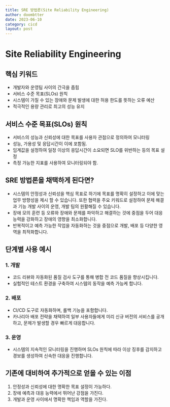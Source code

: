```yaml
---
title: SRE 방법론(Site Reliability Engineering)
author: doombtter
date: 2023-06-10
category: cicd
layout: post
---
```


# Site Reliability Engineering

## 핵심 키워드

- 개발자와 운영팀 사이의 간극을 좁힘
- 서비스 수준 목표(SLOs) 원칙
- 시스템이 가질 수 있는 장애와 문제 발생에 대한 허용 한도를 뜻하는 오류 예산
- 적극적인 용량 관리로 최고의 성능 유지

## 서비스 수준 목표(SLOs) 원칙

- 서비스의 성능과 신뢰성에 대한 목표를 사용자 관점으로 정의하여 모니터링
- 성능, 가용성 및 응답시간이 이에 포함됨.
- 임계값을 설정하여 일정 이상의 응답시간이 소요되면 SLO를 위반하는 등의 목표 설정
- 측정 가능한 지표를 사용하여 모니터링되야 함.

## SRE 방법론을 채택하게 된다면?
- 시스템의 안정성과 신뢰성을 핵심 목표로 하기에 목표를 명확히 설정하고 이에 맞는 업무 방향성을 제시 할 수 있습니다. 또한 협력을 주요 키워드로 설정하여 문제 해결과 기능 개발 사이의 운영, 개발 팀의 원활해질 수 있습니다.
- 장애 모의 훈련 등 오류와 장애와 문제를 파악하고 해결하는 것에 중점을 두어 대응 능력을 강화하고 장애의 영향을 최소화합니다.
- 반복적이고 예측 가능한 작업을 자동화하는 것을 중점으로 개발, 배포 등 다양한 영역을 최적화합니다.

## 단계별 사용 예시

### 1. 개발
- 코드 리뷰와 자동화된 품질 검사 도구를 통해 병합 전 코드 품질을 향상시킵니다.
- 실험적인 테스트 환경을 구축하여 시스템의 동작을 예측 가능케 합니다.

### 2. 배포
- CI/CD 도구로 자동화하며, 롤백 기능을 포함합니다.
- 카나리아 배포 전략을 채택하여 일부 사용자들에게 미리 신규 버전의 서비스를 공개하고, 문제가 발생할 경우 빠르게 대응합니다.

### 3. 운영
- 시스템의 지속적인 모니터링을 진행하며 SLOs 원칙에 따라 이상 징후를 감지하고 경보를 생성하여 신속한 대응을 진행합니다.

## 기존에 대비하여 추가적으로 얻을 수 있는 이점
1. 안정성과 신뢰성에 대한 명확한 목표 설정이 가능하다.
2. 장애 예측과 대응 능력에서 뛰어난 강점을 가진다.
3. 개발과 운영 사이에서 명확한 책임과 역할을 가진다.